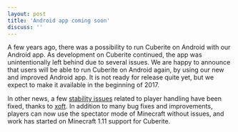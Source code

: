 ```yaml
---
layout: post
title: 'Android app coming soon'
discuss: ''
---
```

A few years ago, there was a possibility to run Cuberite on Android with our Android app. As development on Cuberite continued, the app was unintentionally left behind due to several issues. We are happy to announce that users will be able to run Cuberite on Android again, by using our new and improved Android app. It is not ready for release quite yet, but we expect to make it available in the beginning of 2017.

In other news, a few [stability issues](https://github.com/cuberite/cuberite/pull/3439) related to player handling have been fixed, thanks to [xoft](https://github.com/madmaxoft). In addition to many bug fixes and improvements, players can now use the spectator mode of Minecraft without issues, and work has started on Minecraft 1.11 support for Cuberite.

